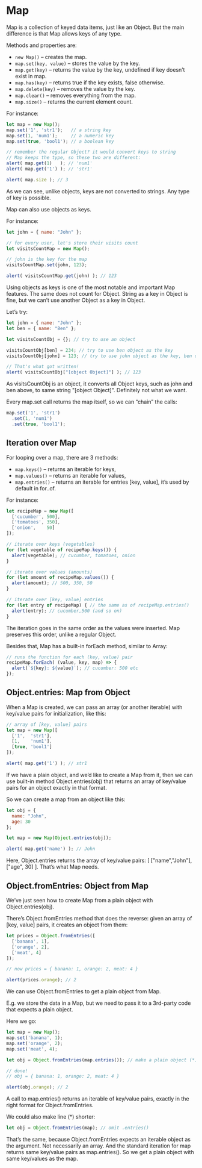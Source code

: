 # Map

Map is a collection of keyed data items, just like an Object. But the main difference is that Map allows keys of any type.

Methods and properties are:

 - `new Map()` – creates the map.
 - `map.set(key, value)` – stores the value by the key.
 - `map.get(key)` – returns the value by the key, undefined if key doesn’t exist in map.
 - `map.has(key)` – returns true if the key exists, false otherwise.
 - `map.delete(key)` – removes the value by the key.
 - `map.clear()` – removes everything from the map.
 - `map.size()` – returns the current element count.

For instance:

```js
let map = new Map();
map.set('1', 'str1');   // a string key
map.set(1, 'num1');     // a numeric key
map.set(true, 'bool1'); // a boolean key

// remember the regular Object? it would convert keys to string
// Map keeps the type, so these two are different:
alert( map.get(1)   ); // 'num1'
alert( map.get('1') ); // 'str1'

alert( map.size ); // 3
```

As we can see, unlike objects, keys are not converted to strings. Any type of key is possible.

Map can also use objects as keys.

For instance:

```js
let john = { name: "John" };

// for every user, let's store their visits count
let visitsCountMap = new Map();

// john is the key for the map
visitsCountMap.set(john, 123);

alert( visitsCountMap.get(john) ); // 123
```

Using objects as keys is one of the most notable and important Map features. The same does not count for Object. String as a key in Object is fine, but we can’t use another Object as a key in Object.

Let’s try:

```js
let john = { name: "John" };
let ben = { name: "Ben" };

let visitsCountObj = {}; // try to use an object

visitsCountObj[ben] = 234; // try to use ben object as the key
visitsCountObj[john] = 123; // try to use john object as the key, ben object will get replaced

// That's what got written!
alert( visitsCountObj["[object Object]"] ); // 123
```

As visitsCountObj is an object, it converts all Object keys, such as john and ben above, to same string "[object Object]". Definitely not what we want.

Every map.set call returns the map itself, so we can “chain” the calls:

```js
map.set('1', 'str1')
  .set(1, 'num1')
  .set(true, 'bool1');
```

## Iteration over Map

For looping over a map, there are 3 methods:

 - `map.keys()` – returns an iterable for keys,
 - `map.values()` – returns an iterable for values,
 - `map.entries()` – returns an iterable for entries [key, value], it’s used by default in for..of.

For instance:

```js
let recipeMap = new Map([
  ['cucumber', 500],
  ['tomatoes', 350],
  ['onion',    50]
]);

// iterate over keys (vegetables)
for (let vegetable of recipeMap.keys()) {
  alert(vegetable); // cucumber, tomatoes, onion
}

// iterate over values (amounts)
for (let amount of recipeMap.values()) {
  alert(amount); // 500, 350, 50
}

// iterate over [key, value] entries
for (let entry of recipeMap) { // the same as of recipeMap.entries()
  alert(entry); // cucumber,500 (and so on)
}
```

The iteration goes in the same order as the values were inserted. Map preserves this order, unlike a regular Object.

Besides that, Map has a built-in forEach method, similar to Array:

```js
// runs the function for each (key, value) pair
recipeMap.forEach( (value, key, map) => {
  alert(`${key}: ${value}`); // cucumber: 500 etc
});
```

## Object.entries: Map from Object

When a Map is created, we can pass an array (or another iterable) with key/value pairs for initialization, like this:

```js
// array of [key, value] pairs
let map = new Map([
  ['1',  'str1'],
  [1,    'num1'],
  [true, 'bool1']
]);

alert( map.get('1') ); // str1
```

If we have a plain object, and we’d like to create a Map from it, then we can use built-in method Object.entries(obj) that returns an array of key/value pairs for an object exactly in that format.

So we can create a map from an object like this:

```js
let obj = {
  name: "John",
  age: 30
};

let map = new Map(Object.entries(obj));

alert( map.get('name') ); // John
```

Here, Object.entries returns the array of key/value pairs: [ ["name","John"], ["age", 30] ]. That’s what Map needs.

## Object.fromEntries: Object from Map

We’ve just seen how to create Map from a plain object with Object.entries(obj).

There’s Object.fromEntries method that does the reverse: given an array of [key, value] pairs, it creates an object from them:

```js
let prices = Object.fromEntries([
  ['banana', 1],
  ['orange', 2],
  ['meat', 4]
]);

// now prices = { banana: 1, orange: 2, meat: 4 }

alert(prices.orange); // 2
```

We can use Object.fromEntries to get a plain object from Map.

E.g. we store the data in a Map, but we need to pass it to a 3rd-party code that expects a plain object.

Here we go:

```js
let map = new Map();
map.set('banana', 1);
map.set('orange', 2);
map.set('meat', 4);

let obj = Object.fromEntries(map.entries()); // make a plain object (*)

// done!
// obj = { banana: 1, orange: 2, meat: 4 }

alert(obj.orange); // 2
```

A call to map.entries() returns an iterable of key/value pairs, exactly in the right format for Object.fromEntries.

We could also make line (*) shorter:

```js
let obj = Object.fromEntries(map); // omit .entries()
```

That’s the same, because Object.fromEntries expects an iterable object as the argument. Not necessarily an array. And the standard iteration for map returns same key/value pairs as map.entries(). So we get a plain object with same key/values as the map.